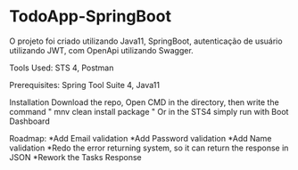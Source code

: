 # TodoApp-SpringBoot
O projeto foi criado utilizando Java11, SpringBoot, autenticação de usuário utilizando JWT, com OpenApi utilizando Swagger.

Tools Used:
  STS 4,
  Postman

Prerequisites:
  Spring Tool Suite 4,
  Java11

Installation
  Download the repo,
  Open CMD in the directory, then write the command " mnv clean install package "
  Or in the STS4 simply run with Boot Dashboard

Roadmap:
 *Add Email validation
 *Add Password validation
 *Add Name validation
 *Redo the error returning system, so it can return the response in JSON
 *Rework the Tasks Response
